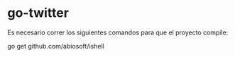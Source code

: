 # go-twitter

Es necesario correr los siguientes comandos para que el proyecto compile:

go get github.com/abiosoft/ishell
